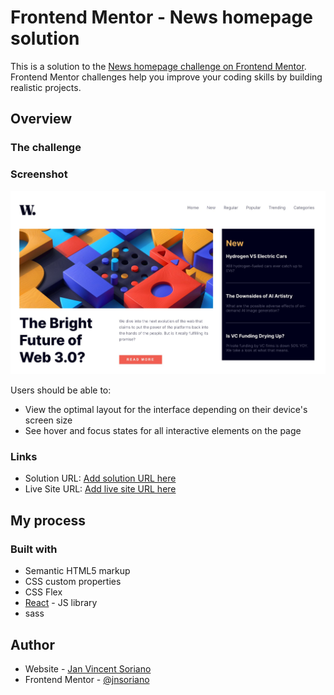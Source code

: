 # Frontend Mentor - News homepage solution

This is a solution to the [News homepage challenge on Frontend Mentor](https://www.frontendmentor.io/challenges/news-homepage-H6SWTa1MFl). Frontend Mentor challenges help you improve your coding skills by building realistic projects.

## Overview

### The challenge

### Screenshot

![](./screenshot.jpg)

Users should be able to:

-   View the optimal layout for the interface depending on their device's screen size
-   See hover and focus states for all interactive elements on the page

### Links

-   Solution URL: [Add solution URL here](https://github.com/jnsoriano/news-frontend-master)
-   Live Site URL: [Add live site URL here](https://your-live-site-url.com)

## My process

### Built with

-   Semantic HTML5 markup
-   CSS custom properties
-   CSS Flex
-   [React](https://reactjs.org/) - JS library
-   sass

## Author

-   Website - [Jan Vincent Soriano](https://jansoriano.dev/)
-   Frontend Mentor - [@jnsoriano](https://www.frontendmentor.io/profile/jnsoriano)
